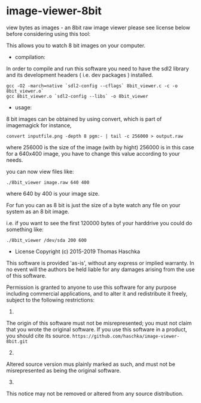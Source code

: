 # image-viewer-8bit
view bytes as images - an 8bit raw image viewer
please see license below before considering using this tool:

This allows you to watch 8 bit images on your computer.

* compilation:

In order to compile and run this software you need to have the sdl2 library
and its development headers ( i.e. dev packages ) installed. 
```
gcc -O2 -march=native `sdl2-config --cflags` 8bit_viewer.c -c -o 8bit_viewer.o`
gcc 8bit_viewer.o `sdl2-config --libs` -o 8bit_viewer
```

* usage:

8 bit images can be obtained by using convert, which is part
of imagemagick for instance,

`convert inputfile.png -depth 8 pgm:- | tail -c 256000 > output.raw`

where 256000 is the size of the image (with by hight) 256000 is in this case
for a 640x400 image, you have to change this value according to your needs.

you can now view files like:
```
./8bit_viewer image.raw 640 400
```
where 640 by 400 is your image size.

For fun you can as 8 bit is just the size of a byte watch any file on your
system as an 8 bit image.

i.e. if you want to see the first 120000 bytes of your harddrive you could
do something like:
```
./8bit_viewer /dev/sda 200 600
```

* License
Copyright (c) 2015-2019 Thomas Haschka

This software is provided 'as-is',
without any express or implied warranty.
In no event will the authors be held
liable for any damages arising from
the use of this software.

Permission is granted to anyone to use
this software for any purpose
including commercial applications, and
to alter it and redistribute it freely,
subject to the following restrictions:

1.
The origin of this software must not
be misrepresented; you must not claim that
you wrote the original software.
If you use this software in a product,
you should cite its source.
`https://github.com/haschka/image-viewer-8bit.git`

2.
Altered source version mus plainly marked as such,
and must not be misrepresented as being the
original software.

3.
This notice may not be removed or
altered from any source distribution.
